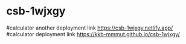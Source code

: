 # csb-1wjxgy
#calculator another deployment link https://csb-1wjxgy.netlify.app/
#calculator deployment link https://kkb-mmmut.github.io/csb-1wjxgy/
